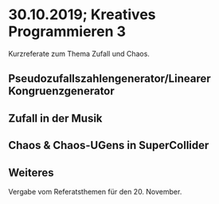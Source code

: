 # 30.10.2019; Kreatives Programmieren 3

Kurzreferate zum Thema Zufall und Chaos.

## Pseudozufallszahlengenerator/Linearer Kongruenzgenerator

## Zufall in der Musik

## Chaos & Chaos-UGens in SuperCollider

## Weiteres

Vergabe vom Referatsthemen für den 20. November.